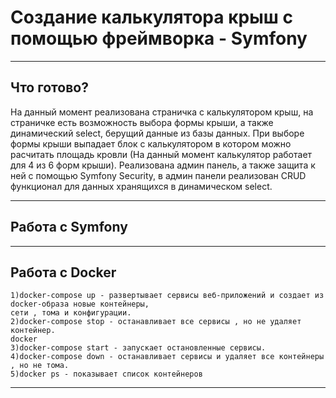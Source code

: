 # Создание калькулятора крыш с помощью фреймворка - Symfony

___

## Что готово?

На данный момент реализована страничка с калькулятором крыш, на страничке есть возможность выбора формы крыши,
а также динамический select, берущий данные из базы данных. При выборе формы крыши выпадает блок с калькулятором в
котором можно расчитать площадь кровли (На данный момент калькулятор работает для 4 из 6 форм крыши). Реализована админ панель, а также защита к ней с помощью Symfony Security, в 
админ панели реализован CRUD функционал для данных хранящихся в динамическом select.

___

## Работа с Symfony


___

## Работа с Docker
    1)docker-compose up - развертывает сервисы веб-приложений и создает из docker-образа новые контейнеры, 
    сети , тома и конфигурации.
    2)docker-compose stop - останавливает все сервисы , но не удаляет контейнер.
    docker
    3)docker-compose start - запускает остановленные сервисы.
    4)docker-compose down - останавливает сервисы и удаляет все контейнеры , но не тома.
    5)docker ps - показывает список контейнеров
___

